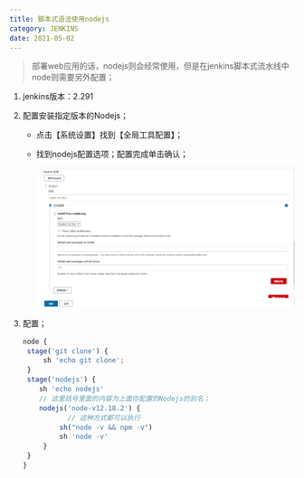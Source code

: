 ```yaml
---
title: 脚本式语法使用nodejs
category: JENKINS
date: 2021-05-02
---
```


> 部署web应用的话，nodejs则会经常使用，但是在jenkins脚本式流水线中node则需要另外配置；

1. jenkins版本：2.291

2. 配置安装指定版本的Nodejs；

   - 点击【系统设置】找到【全局工具配置】；

   - 找到nodejs配置选项；配置完成单击确认；

     ![image-20210529231116596](assets/image-20210529231116596.png)

3. 配置；

   ```javascript
   node {
   	stage('git clone') {
   		sh 'echo git clone';
   	}
   	stage('nodejs') {
   	   sh 'echo nodejs'
       // 这里括号里面的内容为上面你配置的Nodejs的别名；
   	   nodejs('node-v12.18.2') {
          	  // 这种方式都可以执行
   	        sh("node -v && npm -v")
   	        sh 'node -v'
   	    }
   	}
   }
   ```

   

